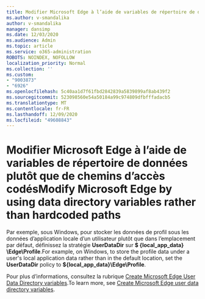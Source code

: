 ```yaml
---
title: Modifier Microsoft Edge à l’aide de variables de répertoire de données plutôt que de chemins d’accès codés
ms.author: v-smandalika
author: v-smandalika
manager: dansimp
ms.date: 12/03/2020
ms.audience: Admin
ms.topic: article
ms.service: o365-administration
ROBOTS: NOINDEX, NOFOLLOW
localization_priority: Normal
ms.collection: ''
ms.custom:
- "9003873"
- "6926"
ms.openlocfilehash: 5c40aa1d7f61fbd2842839a5839899af8ab439f2
ms.sourcegitcommit: 523098560e54a50184a99c974809dfbfffadacb5
ms.translationtype: MT
ms.contentlocale: fr-FR
ms.lasthandoff: 12/09/2020
ms.locfileid: "49608843"
---
```

# <a name="modify-microsoft-edge-by-using-data-directory-variables-rather-than-hardcoded-paths"></a><span data-ttu-id="d1339-102">Modifier Microsoft Edge à l’aide de variables de répertoire de données plutôt que de chemins d’accès codés</span><span class="sxs-lookup"><span data-stu-id="d1339-102">Modify Microsoft Edge by using data directory variables rather than hardcoded paths</span></span>

<span data-ttu-id="d1339-103">Par exemple, sous Windows, pour stocker les données de profil sous les données d’application locale d’un utilisateur plutôt que dans l’emplacement par défaut, définissez la stratégie **UserDataDir** sur **$ {local_app_data} \Edge\Profile**.</span><span class="sxs-lookup"><span data-stu-id="d1339-103">For example, on Windows, to store the profile data under a user's local application data rather than in the default location, set the **UserDataDir** policy to **${local_app_data}\Edge\Profile**.</span></span> 

<span data-ttu-id="d1339-104">Pour plus d’informations, consultez la rubrique [Create Microsoft Edge User Data Directory variables](https://docs.microsoft.com/deployedge/edge-learnmore-create-user-directory-vars).</span><span class="sxs-lookup"><span data-stu-id="d1339-104">To learn more, see [Create Microsoft Edge user data directory variables](https://docs.microsoft.com/deployedge/edge-learnmore-create-user-directory-vars).</span></span>
